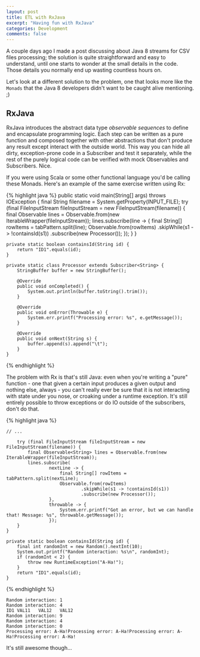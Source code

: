 ```yaml
---
layout: post
title: ETL with RxJava 
excerpt: "Having fun with RxJava"
categories: Development
comments: false
---
```


A couple days ago I made a post discussing about Java 8 streams for CSV files processing; the solution is quite straightforward and easy to understand, until one starts to wonder at the small details in the code. Those details you normally end up wasting countless hours on.

Let's look at a different solution to the problem, one that looks more like the `Monads` that the Java 8 developers didn't want to be caught alive mentioning. ;)

## RxJava

RxJava introduces the abstract data type *observable sequences* to define and encapsulate programming logic. Each step can be written as a pure function and composed together with other abstractions that don't produce any result except interact with the outside world. This way you can hide all dirty, exception-prone code in a Subscriber and test it separately, while the rest of the purely logical code can be verified with mock Observables and Subscribers. Nice.

If you were using Scala or some other functional language you'd be calling these Monads. Here's an example of the same exercise written using Rx:

{% highlight java %}
    public static void main(String[] args) throws IOException {
        final String filename = System.getProperty(INPUT_FILE);
        try (final FileInputStream fileInputStream = new FileInputStream(filename)) {
            final Observable<String> lines = Observable.from(new IterableWrapper(fileInputStream));
            lines.subscribe(line -> {
                final String[] rowItems = tabPattern.split(line);
                Observable.from(rowItems)
                        .skipWhile(s1 -> !containsId(s1))
                        .subscribe(new Processor());
            });
        }
    }

    private static boolean containsId(String id) {
        return "ID1".equals(id);
    }

    private static class Processor extends Subscriber<String> {
        StringBuffer buffer = new StringBuffer();

        @Override
        public void onCompleted() {
            System.out.println(buffer.toString().trim());
        }

        @Override
        public void onError(Throwable e) {
            System.err.printf("Processing error: %s", e.getMessage());
        }

        @Override
        public void onNext(String s) {
            buffer.append(s).append("\t");
        }
    }   
{% endhighlight %}

The problem with Rx is that's still Java: even when you're writing a "pure" function - one that given a certain input produces a given output and nothing else, always - you can't really ever be sure that it is not interacting with state under you nose, or croaking under a runtime exception. It's still entirely possible to throw exceptions or do IO outside of the subscribers, don't do that.

{% highlight java %}

	// ...
		
        try (final FileInputStream fileInputStream = new FileInputStream(filename)) {
            final Observable<String> lines = Observable.from(new IterableWrapper(fileInputStream));
            lines.subscribe(
                    nextLine -> {
                        final String[] rowItems = tabPattern.split(nextLine);
                        Observable.from(rowItems)
                                .skipWhile(s1 -> !containsId(s1))
                                .subscribe(new Processor());
                    },
                    throwable -> {
                        System.err.printf("Got an error, but we can handle that! Message: %s", throwable.getMessage());
                    });
        }
    }

    private static boolean containsId(String id) {
        final int randomInt = new Random().nextInt(10);
        System.out.printf("Random interaction: %s\n", randomInt);
        if (randomInt < 2) {
            throw new RuntimeException("A-Ha!");
        }
        return "ID1".equals(id);
    }
{% endhighlight %}

```
Random interaction: 1
Random interaction: 4
ID1	VAL11	VAL12	VAL12
Random interaction: 9
Random interaction: 4
Random interaction: 0
Processing error: A-Ha!Processing error: A-Ha!Processing error: A-Ha!Processing error: A-Ha!
```

It's still awesome though... 

